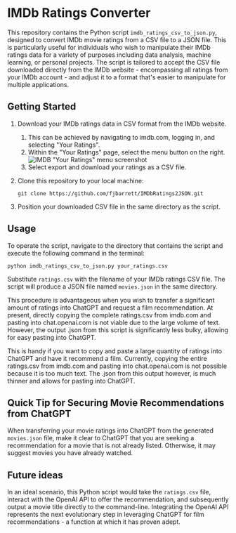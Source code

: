 # IMDb Ratings Converter

This repository contains the Python script `imdb_ratings_csv_to_json.py`, designed to convert IMDb movie ratings from a CSV file to a JSON file. This is particularly useful for individuals who wish to manipulate their IMDb ratings data for a variety of purposes including data analysis, machine learning, or personal projects. The script is tailored to accept the CSV file downloaded directly from the IMDb website - encompassing all ratings from your IMDb account - and adjust it to a format that's easier to manipulate for multiple applications.

## Getting Started

1. Download your IMDb ratings data in CSV format from the IMDb website.

   1. This can be achieved by navigating to imdb.com, logging in, and selecting "Your Ratings".
   2. Within the "Your Ratings" page, select the menu button on the right. ![IMDB "Your Ratings" menu screenshot](https://github.com/fjbarrett/IMDbRatings2JSON/blob/main/account-ratings.png?raw=true)
   3. Select export and download your ratings as a CSV file.

2. Clone this repository to your local machine:

   ```shell
   git clone https://github.com/fjbarrett/IMDbRatings2JSON.git
   ```

3. Position your downloaded CSV file in the same directory as the script.

## Usage

To operate the script, navigate to the directory that contains the script and execute the following command in the terminal:

```shell
python imdb_ratings_csv_to_json.py your_ratings.csv
```

Substitute `ratings.csv` with the filename of your IMDb ratings CSV file. The script will produce a JSON file named `movies.json` in the same directory.

This procedure is advantageous when you wish to transfer a significant amount of ratings into ChatGPT and request a film recommendation. At present, directly copying the complete ratings.csv from imdb.com and pasting into chat.openai.com is not viable due to the large volume of text. However, the output .json from this script is significantly less bulky, allowing for easy pasting into ChatGPT.

This is handy if you want to copy and paste a large quantity of ratings into ChatGPT and have it recommend a film. Currently, copying the entire ratings.csv from imdb.com and pasting into chat.openai.com is not possible because it is too much text. The .json from this output however, is much thinner and allows for pasting into ChatGPT.

## Quick Tip for Securing Movie Recommendations from ChatGPT

When transferring your movie ratings into ChatGPT from the generated `movies.json` file, make it clear to ChatGPT that you are seeking a recommendation for a movie that is not already listed. Otherwise, it may suggest movies you have already watched.

## Future ideas

In an ideal scenario, this Python script would take the `ratings.csv` file, interact with the OpenAI API to offer the recommendation, and subsequently output a movie title directly to the command-line. Integrating the OpenAI API represents the next evolutionary step in leveraging ChatGPT for film recommendations - a function at which it has proven adept.
